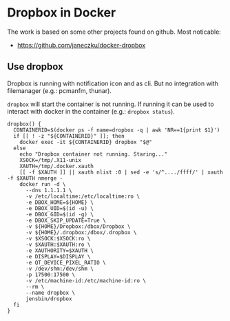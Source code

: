 # Dropbox in Docker

The work is based on some other projects found on github. Most noticable:

* https://github.com/janeczku/docker-dropbox

## Use dropbox

Dropbox is running with notification icon and as cli. But no integration with filemanager (e.g.: pcmanfm, thunar).


`dropbox` will start the container is not running. If running it can be used to interact with docker in the container (e.g.: `dropbox status`).

```
dropbox() {
  CONTAINERID=$(docker ps -f name=dropbox -q | awk 'NR==1{print $1}')
  if [[ ! -z "${CONTAINERID}" ]]; then
    docker exec -it ${CONTAINERID} dropbox "$@"
  else
    echo "Dropbox container not running. Staring..."
    XSOCK=/tmp/.X11-unix
    XAUTH=/tmp/.docker.xauth
    [[ -f $XAUTH ]] || xauth nlist :0 | sed -e 's/^..../ffff/' | xauth -f $XAUTH nmerge -
    docker run -d \
      --dns 1.1.1.1 \
      -v /etc/localtime:/etc/localtime:ro \
      -e DBOX_HOME=${HOME} \
      -e DBOX_UID=$(id -u) \
      -e DBOX_GID=$(id -g) \
      -e DBOX_SKIP_UPDATE=True \
      -v ${HOME}/Dropbox:/dbox/Dropbox \
      -v ${HOME}/.dropbox:/dbox/.dropbox \
      -v $XSOCK:$XSOCK:ro \
      -v $XAUTH:$XAUTH:ro \
      -e XAUTHORITY=$XAUTH \
      -e DISPLAY=$DISPLAY \
      -e QT_DEVICE_PIXEL_RATIO \
      -v /dev/shm:/dev/shm \
      -p 17500:17500 \
      -v /etc/machine-id:/etc/machine-id:ro \
      --rm \
      --name dropbox \
      jensbin/dropbox
  fi
}
```
